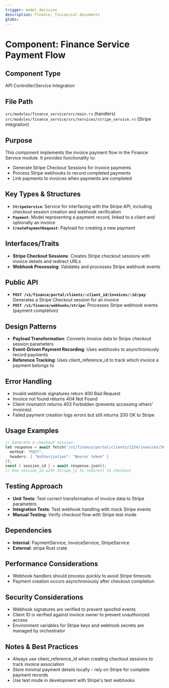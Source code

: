 ```yaml
---
trigger: model_decision
description: Finance, fincancial documents
globs: 
---
```

# Component: Finance Service Payment Flow

## Component Type
API Controller/Service Integration

## File Path
`src/modules/finance_service/src/main.rs` (handlers)
`src/modules/finance_service/src/services/stripe_service.rs` (Stripe integration)

## Purpose
This component implements the invoice payment flow in the Finance Service module. It provides functionality to:
- Generate Stripe Checkout Sessions for invoice payments
- Process Stripe webhooks to record completed payments
- Link payments to invoices when payments are completed

## Key Types & Structures
- **`StripeService`**: Service for interfacing with the Stripe API, including checkout session creation and webhook verification
- **`Payment`**: Model representing a payment record, linked to a client and optionally an invoice
- **`CreatePaymentRequest`**: Payload for creating a new payment

## Interfaces/Traits
- **Stripe Checkout Sessions**: Creates Stripe checkout sessions with invoice details and redirect URLs
- **Webhook Processing**: Validates and processes Stripe webhook events

## Public API
- **`POST /v1/finance/portal/clients/:client_id/invoices/:id/pay`**: Generates a Stripe Checkout session for an invoice
- **`POST /v1/finance/webhooks/stripe`**: Processes Stripe webhook events (payment completion)

## Design Patterns
- **Payload Transformation**: Converts Invoice data to Stripe checkout session parameters
- **Event-Driven Payment Recording**: Uses webhooks to asynchronously record payments
- **Reference Tracking**: Uses client_reference_id to track which invoice a payment belongs to

## Error Handling
- Invalid webhook signatures return 400 Bad Request
- Invoice not found returns 404 Not Found 
- Client mismatch returns 403 Forbidden (prevents accessing others' invoices)
- Failed payment creation logs errors but still returns 200 OK to Stripe

## Usage Examples
```rust
// Generate a checkout session
let response = await fetch("/v1/finance/portal/clients/1234/invoices/5678/pay", {
  method: "POST",
  headers: { "Authorization": "Bearer token" }
});
const { session_id } = await response.json();
// Use session_id with Stripe.js to redirect to checkout
```

## Testing Approach
- **Unit Tests**: Test correct transformation of invoice data to Stripe parameters
- **Integration Tests**: Test webhook handling with mock Stripe events
- **Manual Testing**: Verify checkout flow with Stripe test mode

## Dependencies
- **Internal**: PaymentService, InvoiceService, StripeService
- **External**: stripe Rust crate

## Performance Considerations
- Webhook handlers should process quickly to avoid Stripe timeouts
- Payment creation occurs asynchronously after checkout completion

## Security Considerations
- Webhook signatures are verified to prevent spoofed events
- Client ID is verified against invoice owner to prevent unauthorized access
- Environment variables for Stripe keys and webhook secrets are managed by orchestrator

## Notes & Best Practices
- Always use client_reference_id when creating checkout sessions to track invoice association
- Store minimal payment details locally - rely on Stripe for complete payment records
- Use test mode in development with Stripe's test webhooks
